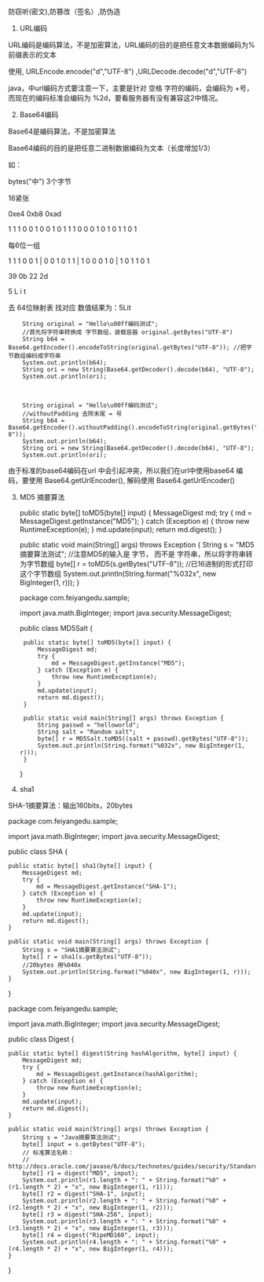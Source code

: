 防窃听(密文),防篡改（签名）,防伪造

1. URL编码

URL编码是编码算法，不是加密算法，URL编码的目的是把任意文本数据编码为%前缀表示的文本

使用, URLEncode.encode("d","UTF-8") ,URLDecode.decode("d","UTF-8")

java，中url编码方式要注意一下，主要是针对 空格 字符的编码，会编码为 +号，而现在的编码标准会编码为 %2d，要看服务器有没有兼容这2中情况。


2. Base64编码

Base64是编码算法，不是加密算法

Base64编码的目的是把任意二进制数据编码为文本（长度增加1/3）


如：

bytes("中") 3个字节

16紧张

0xe4                  0xb8                 0xad

1 1 1 0 0 1 0 0     1 0 1 1 1 0 0 0 	  1 0 1 0 1 1 0 1

每6位一组

1 1 1 0 0 1  | 0 0 1 0 1 1  | 1 0 0 0 1 0  | 1 0 1 1 0 1

39              0b              22              2d

5               L               i               t 

去 64位映射表 找对应 数值结果为：5Lit 



		String original = "Hello\u00ff编码测试";
		//首先将字符串转换成 字节数组，装载容器 original.getBytes("UTF-8")
		String b64 = Base64.getEncoder().encodeToString(original.getBytes("UTF-8")); //把字节数组编码成字符串
		System.out.println(b64);
		String ori = new String(Base64.getDecoder().decode(b64), "UTF-8");
		System.out.println(ori);



		String original = "Hello\u00ff编码测试";
		//withoutPadding 去除末尾 = 号
		String b64 = Base64.getEncoder().withoutPadding().encodeToString(original.getBytes("UTF-8")); 
		System.out.println(b64);
		String ori = new String(Base64.getDecoder().decode(b64), "UTF-8");
		System.out.println(ori);


由于标准的base64编码在url 中会引起冲突，所以我们在url中使用base64 编码，要使用 Base64.getUrlEncoder(), 解码使用 Base64.getUrlEncoder()


3. MD5 摘要算法


	public static byte[] toMD5(byte[] input) {
		MessageDigest md;
		try {
			md = MessageDigest.getInstance("MD5");
		} catch (Exception e) {
			throw new RuntimeException(e);
		}
		md.update(input);
		return md.digest();
	}

	public static void main(String[] args) throws Exception {
		String s = "MD5摘要算法测试";
		//注意MD5的输入是 字节， 而不是 字符串，所以将字符串转为字节数组
		byte[] r = toMD5(s.getBytes("UTF-8"));
		//已16进制的形式打印这个字节数组
		System.out.println(String.format("%032x", new BigInteger(1, r)));
	}



	package com.feiyangedu.sample;

	import java.math.BigInteger;
	import java.security.MessageDigest;

	public class MD5Salt {

		public static byte[] toMD5(byte[] input) {
			MessageDigest md;
			try {
				md = MessageDigest.getInstance("MD5");
			} catch (Exception e) {
				throw new RuntimeException(e);
			}
			md.update(input);
			return md.digest();
		}

		public static void main(String[] args) throws Exception {
			String passwd = "helloworld";
			String salt = "Random salt";
			byte[] r = MD5Salt.toMD5((salt + passwd).getBytes("UTF-8"));
			System.out.println(String.format("%032x", new BigInteger(1, r)));
		}

	}


4. sha1

SHA-1摘要算法：输出160bits，20bytes


package com.feiyangedu.sample;

import java.math.BigInteger;
import java.security.MessageDigest;

public class SHA {

	public static byte[] sha1(byte[] input) {
		MessageDigest md;
		try {
			md = MessageDigest.getInstance("SHA-1");
		} catch (Exception e) {
			throw new RuntimeException(e);
		}
		md.update(input);
		return md.digest();
	}

	public static void main(String[] args) throws Exception {
		String s = "SHA1摘要算法测试";
		byte[] r = sha1(s.getBytes("UTF-8"));
		//20bytes 用%040x
		System.out.println(String.format("%040x", new BigInteger(1, r)));
	}

}


package com.feiyangedu.sample;

import java.math.BigInteger;
import java.security.MessageDigest;

public class Digest {

	public static byte[] digest(String hashAlgorithm, byte[] input) {
		MessageDigest md;
		try {
			md = MessageDigest.getInstance(hashAlgorithm);
		} catch (Exception e) {
			throw new RuntimeException(e);
		}
		md.update(input);
		return md.digest();
	}

	public static void main(String[] args) throws Exception {
		String s = "Java摘要算法测试";
		byte[] input = s.getBytes("UTF-8");
		// 标准算法名称：
		// http://docs.oracle.com/javase/6/docs/technotes/guides/security/StandardNames.html#MessageDigest
		byte[] r1 = digest("MD5", input);
		System.out.println(r1.length + ": " + String.format("%0" + (r1.length * 2) + "x", new BigInteger(1, r1)));
		byte[] r2 = digest("SHA-1", input);
		System.out.println(r2.length + ": " + String.format("%0" + (r2.length * 2) + "x", new BigInteger(1, r2)));
		byte[] r3 = digest("SHA-256", input);
		System.out.println(r3.length + ": " + String.format("%0" + (r3.length * 2) + "x", new BigInteger(1, r3)));
		byte[] r4 = digest("RipeMD160", input);
		System.out.println(r4.length + ": " + String.format("%0" + (r4.length * 2) + "x", new BigInteger(1, r4)));
	}

}


